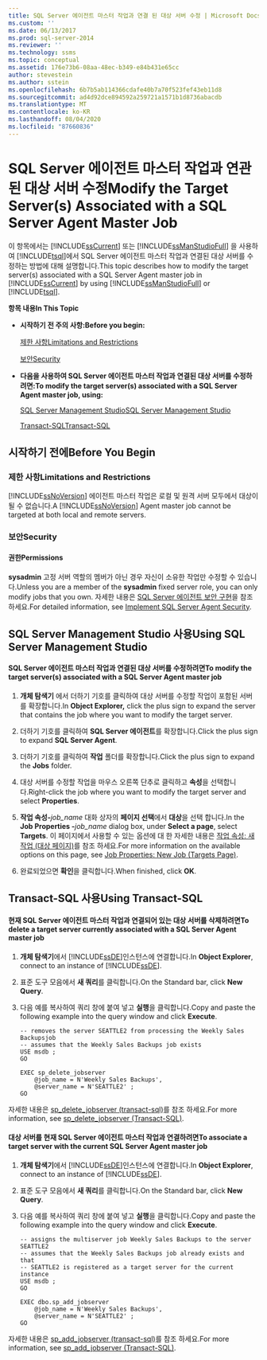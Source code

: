 ```yaml
---
title: SQL Server 에이전트 마스터 작업과 연결 된 대상 서버 수정 | Microsoft Docs
ms.custom: ''
ms.date: 06/13/2017
ms.prod: sql-server-2014
ms.reviewer: ''
ms.technology: ssms
ms.topic: conceptual
ms.assetid: 176e73b6-08aa-48ec-b349-e84b431e65cc
author: stevestein
ms.author: sstein
ms.openlocfilehash: 6b7b5ab114366cdafe40b7a70f523fef43eb11d8
ms.sourcegitcommit: ad4d92dce894592a259721a1571b1d8736abacdb
ms.translationtype: MT
ms.contentlocale: ko-KR
ms.lasthandoff: 08/04/2020
ms.locfileid: "87660836"
---
```

# <a name="modify-the-target-servers-associated-with-a-sql-server-agent-master-job"></a><span data-ttu-id="d20ce-102">SQL Server 에이전트 마스터 작업과 연관된 대상 서버 수정</span><span class="sxs-lookup"><span data-stu-id="d20ce-102">Modify the Target Server(s) Associated with a SQL Server Agent Master Job</span></span>
  <span data-ttu-id="d20ce-103">이 항목에서는 [!INCLUDE[ssCurrent](../../includes/sscurrent-md.md)] 또는 [!INCLUDE[ssManStudioFull](../../includes/ssmanstudiofull-md.md)] 을 사용하여 [!INCLUDE[tsql](../../includes/tsql-md.md)]에서 SQL Server 에이전트 마스터 작업과 연결된 대상 서버를 수정하는 방법에 대해 설명합니다.</span><span class="sxs-lookup"><span data-stu-id="d20ce-103">This topic describes how to modify the target server(s) associated with a SQL Server Agent master job in [!INCLUDE[ssCurrent](../../includes/sscurrent-md.md)] by using [!INCLUDE[ssManStudioFull](../../includes/ssmanstudiofull-md.md)] or [!INCLUDE[tsql](../../includes/tsql-md.md)].</span></span>  
  
 <span data-ttu-id="d20ce-104">**항목 내용**</span><span class="sxs-lookup"><span data-stu-id="d20ce-104">**In This Topic**</span></span>  
  
-   <span data-ttu-id="d20ce-105">**시작하기 전 주의 사항:**</span><span class="sxs-lookup"><span data-stu-id="d20ce-105">**Before you begin:**</span></span>  
  
     [<span data-ttu-id="d20ce-106">제한 사항</span><span class="sxs-lookup"><span data-stu-id="d20ce-106">Limitations and Restrictions</span></span>](#Restrictions)  
  
     [<span data-ttu-id="d20ce-107">보안</span><span class="sxs-lookup"><span data-stu-id="d20ce-107">Security</span></span>](#Security)  
  
-   <span data-ttu-id="d20ce-108">**다음을 사용하여 SQL Server 에이전트 마스터 작업과 연결된 대상 서버를 수정하려면:**</span><span class="sxs-lookup"><span data-stu-id="d20ce-108">**To modify the target server(s) associated with a SQL Server Agent master job, using:**</span></span>  
  
     [<span data-ttu-id="d20ce-109">SQL Server Management Studio</span><span class="sxs-lookup"><span data-stu-id="d20ce-109">SQL Server Management Studio</span></span>](#SSMSProcedure)  
  
     [<span data-ttu-id="d20ce-110">Transact-SQL</span><span class="sxs-lookup"><span data-stu-id="d20ce-110">Transact-SQL</span></span>](#TsqlProcedure)  
  
##  <a name="before-you-begin"></a><a name="BeforeYouBegin"></a> <span data-ttu-id="d20ce-111">시작하기 전에</span><span class="sxs-lookup"><span data-stu-id="d20ce-111">Before You Begin</span></span>  
  
###  <a name="limitations-and-restrictions"></a><a name="Restrictions"></a> <span data-ttu-id="d20ce-112">제한 사항</span><span class="sxs-lookup"><span data-stu-id="d20ce-112">Limitations and Restrictions</span></span>  
 <span data-ttu-id="d20ce-113">[!INCLUDE[ssNoVersion](../../includes/ssnoversion-md.md)] 에이전트 마스터 작업은 로컬 및 원격 서버 모두에서 대상이 될 수 없습니다.</span><span class="sxs-lookup"><span data-stu-id="d20ce-113">A [!INCLUDE[ssNoVersion](../../includes/ssnoversion-md.md)] Agent master job cannot be targeted at both local and remote servers.</span></span>  
  
###  <a name="security"></a><a name="Security"></a> <span data-ttu-id="d20ce-114">보안</span><span class="sxs-lookup"><span data-stu-id="d20ce-114">Security</span></span>  
  
####  <a name="permissions"></a><a name="Permissions"></a> <span data-ttu-id="d20ce-115">권한</span><span class="sxs-lookup"><span data-stu-id="d20ce-115">Permissions</span></span>  
 <span data-ttu-id="d20ce-116">**sysadmin** 고정 서버 역할의 멤버가 아닌 경우 자신이 소유한 작업만 수정할 수 있습니다.</span><span class="sxs-lookup"><span data-stu-id="d20ce-116">Unless you are a member of the **sysadmin** fixed server role, you can only modify jobs that you own.</span></span> <span data-ttu-id="d20ce-117">자세한 내용은 [SQL Server 에이전트 보안 구현](implement-sql-server-agent-security.md)을 참조하세요.</span><span class="sxs-lookup"><span data-stu-id="d20ce-117">For detailed information, see [Implement SQL Server Agent Security](implement-sql-server-agent-security.md).</span></span>  
  
##  <a name="using-sql-server-management-studio"></a><a name="SSMSProcedure"></a> <span data-ttu-id="d20ce-118">SQL Server Management Studio 사용</span><span class="sxs-lookup"><span data-stu-id="d20ce-118">Using SQL Server Management Studio</span></span>  
  
#### <a name="to-modify-the-target-servers-associated-with-a-sql-server-agent-master-job"></a><span data-ttu-id="d20ce-119">SQL Server 에이전트 마스터 작업과 연결된 대상 서버를 수정하려면</span><span class="sxs-lookup"><span data-stu-id="d20ce-119">To modify the target server(s) associated with a SQL Server Agent master job</span></span>  
  
1.  <span data-ttu-id="d20ce-120">**개체 탐색기** 에서 더하기 기호를 클릭하여 대상 서버를 수정할 작업이 포함된 서버를 확장합니다.</span><span class="sxs-lookup"><span data-stu-id="d20ce-120">In **Object Explorer,** click the plus sign to expand the server that contains the job where you want to modify the target server.</span></span>  
  
2.  <span data-ttu-id="d20ce-121">더하기 기호를 클릭하여 **SQL Server 에이전트**를 확장합니다.</span><span class="sxs-lookup"><span data-stu-id="d20ce-121">Click the plus sign to expand **SQL Server Agent**.</span></span>  
  
3.  <span data-ttu-id="d20ce-122">더하기 기호를 클릭하여 **작업** 폴더를 확장합니다.</span><span class="sxs-lookup"><span data-stu-id="d20ce-122">Click the plus sign to expand the **Jobs** folder.</span></span>  
  
4.  <span data-ttu-id="d20ce-123">대상 서버를 수정할 작업을 마우스 오른쪽 단추로 클릭하고 **속성**을 선택합니다.</span><span class="sxs-lookup"><span data-stu-id="d20ce-123">Right-click the job where you want to modify the target server and select **Properties**.</span></span>  
  
5.  <span data-ttu-id="d20ce-124">**작업 속성-**_job_name_ 대화 상자의 **페이지 선택**에서 **대상**을 선택 합니다.</span><span class="sxs-lookup"><span data-stu-id="d20ce-124">In the **Job Properties -**_job_name_ dialog box, under **Select a page**, select **Targets**.</span></span> <span data-ttu-id="d20ce-125">이 페이지에서 사용할 수 있는 옵션에 대 한 자세한 내용은 [작업 속성: 새 작업 &#40;대상 페이지&#41;](job-properties-new-job-targets-page.md)를 참조 하세요.</span><span class="sxs-lookup"><span data-stu-id="d20ce-125">For more information on the available options on this page, see [Job Properties: New Job &#40;Targets Page&#41;](job-properties-new-job-targets-page.md).</span></span>  
  
6.  <span data-ttu-id="d20ce-126">완료되었으면 **확인**을 클릭합니다.</span><span class="sxs-lookup"><span data-stu-id="d20ce-126">When finished, click **OK**.</span></span>  
  
##  <a name="using-transact-sql"></a><a name="TsqlProcedure"></a> <span data-ttu-id="d20ce-127">Transact-SQL 사용</span><span class="sxs-lookup"><span data-stu-id="d20ce-127">Using Transact-SQL</span></span>  
  
#### <a name="to-delete-a-target-server-currently-associated-with-a-sql-server-agent-master-job"></a><span data-ttu-id="d20ce-128">현재 SQL Server 에이전트 마스터 작업과 연결되어 있는 대상 서버를 삭제하려면</span><span class="sxs-lookup"><span data-stu-id="d20ce-128">To delete a target server currently associated with a SQL Server Agent master job</span></span>  
  
1.  <span data-ttu-id="d20ce-129">**개체 탐색기**에서 [!INCLUDE[ssDE](../../includes/ssde-md.md)]인스턴스에 연결합니다.</span><span class="sxs-lookup"><span data-stu-id="d20ce-129">In **Object Explorer**, connect to an instance of [!INCLUDE[ssDE](../../includes/ssde-md.md)].</span></span>  
  
2.  <span data-ttu-id="d20ce-130">표준 도구 모음에서 **새 쿼리**를 클릭합니다.</span><span class="sxs-lookup"><span data-stu-id="d20ce-130">On the Standard bar, click **New Query**.</span></span>  
  
3.  <span data-ttu-id="d20ce-131">다음 예를 복사하여 쿼리 창에 붙여 넣고 **실행**을 클릭합니다.</span><span class="sxs-lookup"><span data-stu-id="d20ce-131">Copy and paste the following example into the query window and click **Execute**.</span></span>  
  
    ```  
    -- removes the server SEATTLE2 from processing the Weekly Sales Backupsjob   
    -- assumes that the Weekly Sales Backups job exists  
    USE msdb ;  
    GO  
  
    EXEC sp_delete_jobserver  
        @job_name = N'Weekly Sales Backups',  
        @server_name = N'SEATTLE2' ;  
    GO  
    ```  
  
 <span data-ttu-id="d20ce-132">자세한 내용은 [sp_delete_jobserver &#40;transact-sql&#41;](/sql/relational-databases/system-stored-procedures/sp-delete-jobserver-transact-sql)를 참조 하세요.</span><span class="sxs-lookup"><span data-stu-id="d20ce-132">For more information, see [sp_delete_jobserver &#40;Transact-SQL&#41;](/sql/relational-databases/system-stored-procedures/sp-delete-jobserver-transact-sql).</span></span>  
  
#### <a name="to-associate-a-target-server-with-the-current-sql-server-agent-master-job"></a><span data-ttu-id="d20ce-133">대상 서버를 현재 SQL Server 에이전트 마스터 작업과 연결하려면</span><span class="sxs-lookup"><span data-stu-id="d20ce-133">To associate a target server with the current SQL Server Agent master job</span></span>  
  
1.  <span data-ttu-id="d20ce-134">**개체 탐색기**에서 [!INCLUDE[ssDE](../../includes/ssde-md.md)]인스턴스에 연결합니다.</span><span class="sxs-lookup"><span data-stu-id="d20ce-134">In **Object Explorer**, connect to an instance of [!INCLUDE[ssDE](../../includes/ssde-md.md)].</span></span>  
  
2.  <span data-ttu-id="d20ce-135">표준 도구 모음에서 **새 쿼리**를 클릭합니다.</span><span class="sxs-lookup"><span data-stu-id="d20ce-135">On the Standard bar, click **New Query**.</span></span>  
  
3.  <span data-ttu-id="d20ce-136">다음 예를 복사하여 쿼리 창에 붙여 넣고 **실행**을 클릭합니다.</span><span class="sxs-lookup"><span data-stu-id="d20ce-136">Copy and paste the following example into the query window and click **Execute**.</span></span>  
  
    ```  
    -- assigns the multiserver job Weekly Sales Backups to the server SEATTLE2   
    -- assumes that the Weekly Sales Backups job already exists and that   
    -- SEATTLE2 is registered as a target server for the current instance  
    USE msdb ;  
    GO  
  
    EXEC dbo.sp_add_jobserver  
        @job_name = N'Weekly Sales Backups',  
        @server_name = N'SEATTLE2' ;  
    GO  
    ```  
  
 <span data-ttu-id="d20ce-137">자세한 내용은 [sp_add_jobserver &#40;transact-sql&#41;](/sql/relational-databases/system-stored-procedures/sp-add-jobserver-transact-sql)를 참조 하세요.</span><span class="sxs-lookup"><span data-stu-id="d20ce-137">For more information, see [sp_add_jobserver &#40;Transact-SQL&#41;](/sql/relational-databases/system-stored-procedures/sp-add-jobserver-transact-sql).</span></span>  
  
  
